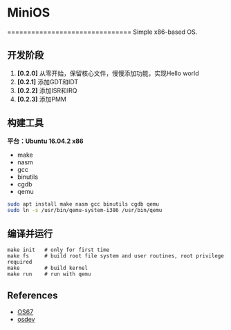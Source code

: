 # MiniOS
===============================
Simple x86-based OS.


## 开发阶段

1. **[0.2.0]** 从零开始，保留核心文件，慢慢添加功能，实现Hello world
2. **[0.2.1]** 添加GDT和IDT
3. **[0.2.2]** 添加ISR和IRQ
4. **[0.2.3]** 添加PMM


## 构建工具
**平台：Ubuntu 16.04.2 x86**
* make
* nasm
* gcc
* binutils
* cgdb
* qemu

```bash
sudo apt install make nasm gcc binutils cgdb qemu
sudo ln -s /usr/bin/qemu-system-i386 /usr/bin/qemu
```

## 编译并运行
```shell
make init   # only for first time
make fs     # build root file system and user routines, root privilege required
make        # build kernel
make run    # run with qemu
```


## References
* [OS67](https://github.com/SilverRainZ/OS67)
* [osdev](http://wiki.osdev.org/)